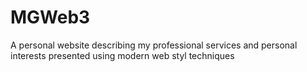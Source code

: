 # MGWeb3
A personal website describing my professional services and personal interests presented using modern web styl techniques
